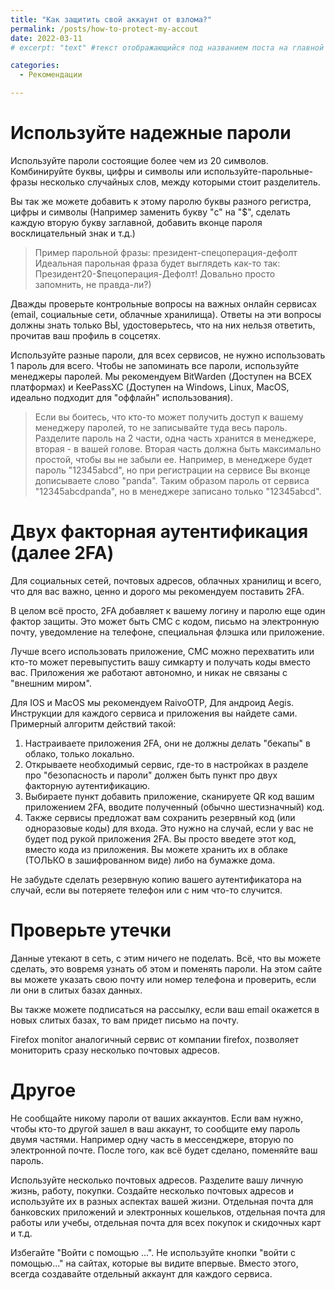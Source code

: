 ```yaml
---
title: "Как защитить свой аккаунт от взлома?"
permalink: /posts/how-to-protect-my-accout
date: 2022-03-11
# excerpt: "text" #текст отображающийся под названием поста на главной странице 

categories:
  - Рекомендации

---
```


# Используйте надежные пароли

Используйте пароли состоящие более чем из 20 символов. Комбинируйте буквы, цифры и символы или используйте-парольные-фразы несколько случайных слов, между которыми стоит разделитель.

Вы так же можете добавить к этому паролю буквы разного регистра, цифры и символы (Например заменить букву "с" на "$", сделать каждую вторую букву заглавной, добавить вконце пароля восклицательный знак и т.д.)

> Пример парольной фразы: президент-спецоперация-дефолт
> Идеальная парольная фраза будет выглядеть как-то так:
> Президент20-$пецоперация-Дефолт!
> Довально просто запомнить, не правда-ли?)

Дважды проверьте контрольные вопросы на важных онлайн сервисах (email, социальные сети, облачные хранилища). Ответы на эти вопросы должны знать только ВЫ, удостоверьтесь, что на них нельзя ответить, прочитав ваш профиль в соцсетях.

Используйте разные пароли, для всех сервисов, не нужно использовать 1 пароль для всего. Чтобы не запоминать все пароли, используйте менеджеры паролей. Мы рекомендуем BitWarden (Доступен на ВСЕХ платформах) и KeePassXC (Доступен на Windows, Linux, MacOS, идеально подходит для "оффлайн" использования).

> Если вы боитесь, что кто-то может получить доступ к вашему менеджеру паролей, то не записывайте туда весь пароль. Разделите пароль на 2 части, одна часть хранится в менеджере, вторая - в вашей голове. Вторая часть должна быть максимально простой, чтобы вы не забыли ее. Например, в менеджере будет пароль "12345abcd", но при регистрации на сервисе Вы вконце дописываете слово "panda". Таким образом пароль от сервиса "12345abcdpanda", но в менеджере записано только "12345abcd".

# Двух факторная аутентификация (далее 2FA)

Для социальных сетей, почтовых адресов, облачных хранилищ и всего, что для вас важно, ценно и дорого мы рекомендуем поставить 2FA.

В целом всё просто, 2FA добавляет к вашему логину и паролю еще один фактор защиты. Это может быть СМС с кодом, письмо на электронную почту, уведомление на телефоне, специальная флэшка или приложение.

Лучше всего использовать приложение, СМС можно перехватить или кто-то может перевыпустить вашу симкарту и получать коды вместо вас. Приложения же работают автономно, и никак не связаны с "внешним миром".

Для IOS и MacOS мы рекомендуем RaivoOTP, Для андроид Aegis. Инструкции для каждого сервиса и приложения вы найдете сами. Примерный алгоритм действий такой:

1. Настраиваете приложения 2FA, они не должны делать "бекапы" в облако, только локально.
2. Открываете необходимый сервис, где-то в настройках в разделе про "безопасность и пароли" должен быть пункт про двух факторную аутентификацию.
3. Выбираете пункт добавить приложение, сканируете QR код вашим приложением 2FA, вводите полученный (обычно шестизначный) код.
4. Также сервисы предложат вам сохранить резервный код (или одноразовые коды) для входа. Это нужно на случай, если у вас не будет под рукой приложения 2FA. Вы просто введете этот код, вместо кода из приложения. Вы можете хранить их в облаке (ТОЛЬКО в зашифрованном виде) либо на бумажке дома.

Не забудьте сделать резервную копию вашего аутентификатора на случай, если вы потеряете телефон или с ним что-то случится.

# Проверьте утечки

Данные утекают в сеть, с этим ничего не поделать. Всё, что вы можете сделать, это вовремя узнать об этом и поменять пароли. На этом сайте вы можете указать свою почту или номер телефона и проверить, если ли они в слитых базах данных.

Вы также можете подписаться на рассылку, если ваш email окажется в новых слитых базах, то вам придет письмо на почту.

Firefox monitor аналогичный сервис от компании firefox, позволяет мониторить сразу несколько почтовых адресов.

# Другое

Не сообщайте никому пароли от ваших аккаунтов. Если вам нужно, чтобы кто-то другой зашел в ваш аккаунт, то сообщите ему пароль двумя частями. Например одну часть в мессенджере, вторую по электронной почте. После того, как всё будет сделано, поменяйте ваш пароль.

Используйте несколько почтовых адресов. Разделите вашу личную жизнь, работу, покупки. Создайте несколько почтовых адресов и используйте их в разных аспектах вашей жизни. Отдельная почта для банковских приложений и электронных кошельков, отдельная почта для работы или учебы, отдельная почта для всех покупок и скидочных карт и т.д.

Избегайте "Войти с помощью ...". Не используйте кнопки "войти с помощью..." на сайтах, которые вы видите впервые. Вместо этого, всегда создавайте отдельный аккаунт для каждого сервиса.








